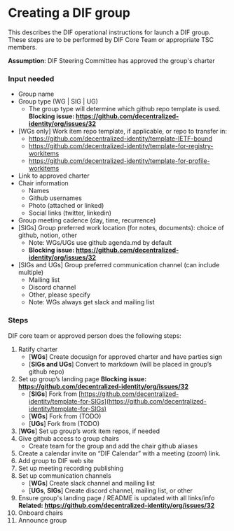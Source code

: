 # Creating a DIF group
This describes the DIF operational instructions for launch a DIF group. These steps are to be performed by DIF Core Team or appropriate TSC members. 

**Assumption**: DIF Steering Committee has approved the group's charter

### Input needed

- Group name
- Group type (WG | SIG | UG)
    - The group type will determine which github repo template is used. **Blocking issue: https://github.com/decentralized-identity/org/issues/32**
- [WGs only] Work item repo template, if applicable, or repo to transfer in:
    - https://github.com/decentralized-identity/template-IETF-bound
    - https://github.com/decentralized-identity/template-for-registry-workitems
    - https://github.com/decentralized-identity/template-for-profile-workitems
- Link to approved charter 
- Chair information
    - Names
    - Github usernames
    - Photo (attached or linked)
    - Social links (twitter, linkedin)
- Group meeting cadence (day, time, recurrence)
- [SIGs] Group preferred work location (for notes, documents): choice of github, notion, other
    - Note: WGs/UGs use github agenda.md by default
    - **Blocking issue: https://github.com/decentralized-identity/org/issues/32**
- [SIGs and UGs] Group preferred communication channel (can include multiple)
    - Mailing list
    - Discord channel
    - Other, please specify
    - Note: WGs always get slack and mailing list

### Steps

DIF core team or approved person does the following steps:
1. Ratify charter
    - [**WGs**] Create docusign for approved charter and have parties sign
    - [**SIGs and UGs**] Convert to markdown (will be placed in group’s github repo)
2. Set up group’s landing page **Blocking issue: https://github.com/decentralized-identity/org/issues/32**
    - [**SIGs**] Fork from [https://github.com/decentralized-identity/template-for-SIGs](https://github.com/decentralized-identity/template-for-SIGs)
    - [**WGs**] Fork from (TODO)
    - [**UGs**] Fork from (TODO)
3. [**WGs**] Set up group’s work item repos, if needed
4. Give github access to group chairs
    - Create team for the group and add the chair github aliases 
6. Create a calendar invite on “DIF Calendar” with a meeting (zoom) link. 
7. Add group to DIF web site
8. Set up meeting recording publishing 
9. Set up communication channels
    - [**WGs**] Create slack channel and mailing list
   - [**UGs**, **SIGs**] Create discord channel, mailing list, or other
10. Ensure group's landing page / README is updated with all links/info **Related: https://github.com/decentralized-identity/org/issues/32** 
11. Onboard chairs 
12. Announce group
